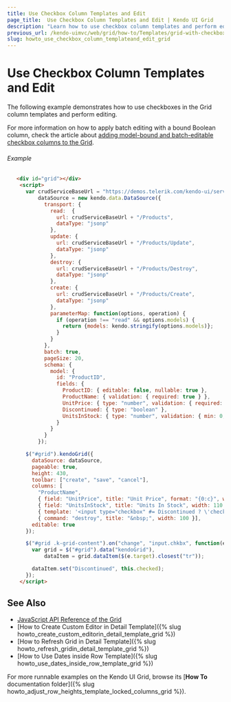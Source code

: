 ```yaml
---
title: Use Checkbox Column Templates and Edit
page_title:  Use Checkbox Column Templates and Edit | Kendo UI Grid
description: "Learn how to use checkbox column templates and perform editing in the Kendo UI Grid widget."
previous_url: /kendo-uimvc/web/grid/how-to/Templates/grid-with-checkbox-column
slug: howto_use_checkbox_column_templateand_edit_grid
---
```


# Use Checkbox Column Templates and Edit

The following example demonstrates how to use checkboxes in the Grid column templates and perform editing.

For more information on how to apply batch editing with a bound Boolean column, check the article about [adding model-bound and batch-editable checkbox columns to the Grid](/knowledge-base/grid-bound-checkbox-editable-column).

###### Example

```html
   <div id="grid"></div>
    <script>
      var crudServiceBaseUrl = "https://demos.telerik.com/kendo-ui/service",
          dataSource = new kendo.data.DataSource({
            transport: {
              read:  {
                url: crudServiceBaseUrl + "/Products",
                dataType: "jsonp"
              },
              update: {
                url: crudServiceBaseUrl + "/Products/Update",
                dataType: "jsonp"
              },
              destroy: {
                url: crudServiceBaseUrl + "/Products/Destroy",
                dataType: "jsonp"
              },
              create: {
                url: crudServiceBaseUrl + "/Products/Create",
                dataType: "jsonp"
              },
              parameterMap: function(options, operation) {
                if (operation !== "read" && options.models) {
                  return {models: kendo.stringify(options.models)};
                }
              }
            },
            batch: true,
            pageSize: 20,
            schema: {
              model: {
                id: "ProductID",
                fields: {
                  ProductID: { editable: false, nullable: true },
                  ProductName: { validation: { required: true } },
                  UnitPrice: { type: "number", validation: { required: true, min: 1} },
                  Discontinued: { type: "boolean" },
                  UnitsInStock: { type: "number", validation: { min: 0, required: true } }
                }
              }
            }
          });

      $("#grid").kendoGrid({
        dataSource: dataSource,
        pageable: true,
        height: 430,
        toolbar: ["create", "save", "cancel"],
        columns: [
          "ProductName",
          { field: "UnitPrice", title: "Unit Price", format: "{0:c}", width: 110 },
          { field: "UnitsInStock", title: "Units In Stock", width: 110 },
          { template: '<input type="checkbox" #= Discontinued ? \'checked="checked"\' : "" # class="chkbx" />', width: 110 },
          { command: "destroy", title: "&nbsp;", width: 100 }],
        editable: true
      });

      $("#grid .k-grid-content").on("change", "input.chkbx", function(e) {
        var grid = $("#grid").data("kendoGrid"),
            dataItem = grid.dataItem($(e.target).closest("tr"));

        dataItem.set("Discontinued", this.checked);
      });
    </script>
```

## See Also

* [JavaScript API Reference of the Grid](/api/javascript/ui/grid)
* [How to Create Custom Editor in Detail Template]({% slug howto_create_custom_editorin_detail_template_grid %})
* [How to Refresh Grid in Detail Template]({% slug howto_refresh_gridin_detail_template_grid %})
* [How to Use Dates inside Row Template]({% slug howto_use_dates_inside_row_template_grid %})

For more runnable examples on the Kendo UI Grid, browse its [**How To** documentation folder]({% slug howto_adjust_row_heights_template_locked_columns_grid %}).
